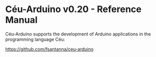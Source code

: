 # Céu-Arduino v0.20 - Reference Manual

Céu-Arduino supports the development of Arduino applications in the programming
language Céu:

<https://github.com/fsantanna/ceu-arduino>
